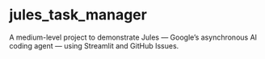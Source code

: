 # jules_task_manager
A medium-level project to demonstrate Jules — Google’s asynchronous AI coding agent — using Streamlit and GitHub Issues.
